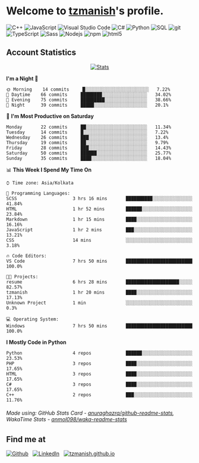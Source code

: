 # Welcome to [tzmanish](https://tzmanish.github.io/)'s profile.

<p>
    <img alt="C++" src="https://img.shields.io/badge/-C%2B%2B-00427e?style=flat-square&logo=C%2B%2B&logoColor=white" />
    <img alt="JavaScript" src="https://img.shields.io/badge/-JavaScript-e19f2a?style=flat-square&logo=JavaScript&logoColor=white" />
    <img alt="Visual Studio Code" src="https://img.shields.io/badge/-Visual%20Studio%20Code-0176c5?style=flat-square&logo=visual-studio-code&logoColor=white" />
    <img alt="C#" src="https://img.shields.io/badge/-C%23-2f0073?style=flat-square&logo=C%2B%2B&logoColor=white" />
    <img alt="Python" src="https://img.shields.io/badge/-Python-356c9c?style=flat-square&logo=python&logoColor=white" />
    <img alt="SQL" src="https://img.shields.io/badge/-SQL-de8a03?style=flat-square&logo=mysql&logoColor=white" />
    <img alt="git" src="https://img.shields.io/badge/-Git-e94f32?style=flat-square&logo=git&logoColor=white" />
    <img alt="TypeScript" src="https://img.shields.io/badge/-TypeScript-0077c6?style=flat-square&logo=typescript&logoColor=white" />
    <img alt="Sass" src="https://img.shields.io/badge/-Sass-c76496?style=flat-square&logo=sass&logoColor=white" />
    <img alt="Nodejs" src="https://img.shields.io/badge/-Nodejs-519a41?style=flat-square&logo=Node.js&logoColor=white" />
    <img alt="npm" src="https://img.shields.io/badge/-NPM-c53635?style=flat-square&logo=npm&logoColor=white" />
    <img alt="html5" src="https://img.shields.io/badge/-HTML5-de4b25?style=flat-square&logo=html5&logoColor=white" />
</p>

## Account Statistics

<p align="center"> <a href="https://github-readme-stats.vercel.app/api?username=tzmanish&include_all_commits=true&count_private=true">
    <img src="https://github-readme-stats.vercel.app/api?username=tzmanish&include_all_commits=true&count_private=true&hide=stars,prs&show_icons=true&hide_title=true" alt="Stats" style="max-width:100%">
</a> </p>

<!--START_SECTION:waka-->
**I'm a Night 🦉** 

```text
🌞 Morning    14 commits     █░░░░░░░░░░░░░░░░░░░░░░░░   7.22% 
🌆 Daytime    66 commits     ████████░░░░░░░░░░░░░░░░░   34.02% 
🌃 Evening    75 commits     █████████░░░░░░░░░░░░░░░░   38.66% 
🌙 Night      39 commits     █████░░░░░░░░░░░░░░░░░░░░   20.1%

```
📅 **I'm Most Productive on Saturday** 

```text
Monday       22 commits     ██░░░░░░░░░░░░░░░░░░░░░░░   11.34% 
Tuesday      14 commits     █░░░░░░░░░░░░░░░░░░░░░░░░   7.22% 
Wednesday    26 commits     ███░░░░░░░░░░░░░░░░░░░░░░   13.4% 
Thursday     19 commits     ██░░░░░░░░░░░░░░░░░░░░░░░   9.79% 
Friday       28 commits     ███░░░░░░░░░░░░░░░░░░░░░░   14.43% 
Saturday     50 commits     ██████░░░░░░░░░░░░░░░░░░░   25.77% 
Sunday       35 commits     ████░░░░░░░░░░░░░░░░░░░░░   18.04%

```


📊 **This Week I Spend My Time On** 

```text
⌚︎ Time zone: Asia/Kolkata

💬 Programming Languages: 
SCSS                     3 hrs 16 mins       ██████████░░░░░░░░░░░░░░░   41.84% 
HTML                     1 hr 52 mins        ██████░░░░░░░░░░░░░░░░░░░   23.84% 
Markdown                 1 hr 15 mins        ████░░░░░░░░░░░░░░░░░░░░░   16.16% 
JavaScript               1 hr 2 mins         ███░░░░░░░░░░░░░░░░░░░░░░   13.21% 
CSS                      14 mins             ░░░░░░░░░░░░░░░░░░░░░░░░░   3.18%

🔥 Code Editors: 
VS Code                  7 hrs 50 mins       █████████████████████████   100.0%

🐱‍💻 Projects: 
resume                   6 hrs 28 mins       ████████████████████░░░░░   82.57% 
tzmanish                 1 hr 20 mins        ████░░░░░░░░░░░░░░░░░░░░░   17.13% 
Unknown Project          1 min               ░░░░░░░░░░░░░░░░░░░░░░░░░   0.3%

💻 Operating System: 
Windows                  7 hrs 50 mins       █████████████████████████   100.0%

```

**I Mostly Code in Python** 

```text
Python                   4 repos             ██████░░░░░░░░░░░░░░░░░░░   23.53% 
PHP                      3 repos             ████░░░░░░░░░░░░░░░░░░░░░   17.65% 
HTML                     3 repos             ████░░░░░░░░░░░░░░░░░░░░░   17.65% 
C#                       3 repos             ████░░░░░░░░░░░░░░░░░░░░░   17.65% 
C++                      2 repos             ███░░░░░░░░░░░░░░░░░░░░░░   11.76%

```



<!--END_SECTION:waka-->

###### Made using: GitHub Stats Card - [anuraghazra/github-readme-stats](https://github.com/anuraghazra/github-readme-stats), WakaTime Stats - [anmol098/waka-readme-stats](https://github.com/anmol098/waka-readme-stats)

## Find me at

[![Github](https://img.shields.io/badge/github-tzmanish-black?logo=github&style=for-the-badge)](https://github.com/tzmanish)
&nbsp;
[![LinkedIn](https://img.shields.io/badge/linkedin-tzman-0077b5?logo=linkedin&style=for-the-badge)](https://www.linkedin.com/in/tzman)
&nbsp;
[![tzmanish.github.io](https://img.shields.io/badge/resume-tzmanish.github.io-red?logo=internet%20explorer&style=for-the-badge)](https://tzmanish.github.io)
